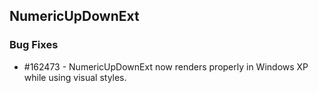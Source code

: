## NumericUpDownExt

### Bug Fixes
 
* \#162473 - NumericUpDownExt now renders properly in Windows XP while using visual styles.